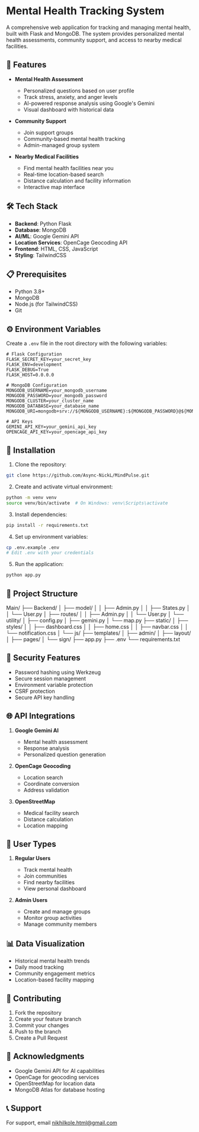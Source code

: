 # Mental Health Tracking System

A comprehensive web application for tracking and managing mental health, built with Flask and MongoDB. The system provides personalized mental health assessments, community support, and access to nearby medical facilities.

## 🌟 Features

- **Mental Health Assessment**
  - Personalized questions based on user profile
  - Track stress, anxiety, and anger levels
  - AI-powered response analysis using Google's Gemini
  - Visual dashboard with historical data

- **Community Support**
  - Join support groups
  - Community-based mental health tracking
  - Admin-managed group system

- **Nearby Medical Facilities**
  - Find mental health facilities near you
  - Real-time location-based search
  - Distance calculation and facility information
  - Interactive map interface

## 🛠️ Tech Stack

- **Backend**: Python Flask
- **Database**: MongoDB
- **AI/ML**: Google Gemini API
- **Location Services**: OpenCage Geocoding API
- **Frontend**: HTML, CSS, JavaScript
- **Styling**: TailwindCSS

## 📋 Prerequisites

- Python 3.8+
- MongoDB
- Node.js (for TailwindCSS)
- Git

## ⚙️ Environment Variables

Create a `.env` file in the root directory with the following variables:

```env
# Flask Configuration
FLASK_SECRET_KEY=your_secret_key
FLASK_ENV=development
FLASK_DEBUG=True
FLASK_HOST=0.0.0.0

# MongoDB Configuration
MONGODB_USERNAME=your_mongodb_username
MONGODB_PASSWORD=your_mongodb_password
MONGODB_CLUSTER=your_cluster_name
MONGODB_DATABASE=your_database_name
MONGODB_URI=mongodb+srv://${MONGODB_USERNAME}:${MONGODB_PASSWORD}@${MONGODB_CLUSTER}.mongodb.net/${MONGODB_DATABASE}

# API Keys
GEMINI_API_KEY=your_gemini_api_key
OPENCAGE_API_KEY=your_opencage_api_key
```

## 🚀 Installation

1. Clone the repository:
```bash
git clone https://github.com/Async-NickL/MindPulse.git
```

2. Create and activate virtual environment:
```bash
python -m venv venv
source venv/bin/activate  # On Windows: venv\Scripts\activate
```

3. Install dependencies:
```bash
pip install -r requirements.txt
```

4. Set up environment variables:
```bash
cp .env.example .env
# Edit .env with your credentials
```

5. Run the application:
```bash
python app.py
```

## 📁 Project Structure 

Main/
├── Backend/
│ ├── model/
│ │ ├── Admin.py
│ │ ├── States.py
│ │ └── User.py
│ ├── routes/
│ │ ├── Admin.py
│ │ └── User.py
│ └── utility/
│ ├── config.py
│ ├── gemini.py
│ └── map.py
├── static/
│ ├── styles/
│ │ ├── dashboard.css
│ │ ├── home.css
│ │ ├── navbar.css
│ │ └── notification.css
│ └── js/
├── templates/
│ ├── admin/
│ ├── layout/
│ ├── pages/
│ └── sign/
├── app.py
├── .env
└── requirements.txt

## 🔐 Security Features

- Password hashing using Werkzeug
- Secure session management
- Environment variable protection
- CSRF protection
- Secure API key handling

## 🌐 API Integrations

1. **Google Gemini AI**
   - Mental health assessment
   - Response analysis
   - Personalized question generation

2. **OpenCage Geocoding**
   - Location search
   - Coordinate conversion
   - Address validation

3. **OpenStreetMap**
   - Medical facility search
   - Distance calculation
   - Location mapping

## 👥 User Types

1. **Regular Users**
   - Track mental health
   - Join communities
   - Find nearby facilities
   - View personal dashboard

2. **Admin Users**
   - Create and manage groups
   - Monitor group activities
   - Manage community members

## 📊 Data Visualization

- Historical mental health trends
- Daily mood tracking
- Community engagement metrics
- Location-based facility mapping

## 🤝 Contributing

1. Fork the repository
2. Create your feature branch
3. Commit your changes
4. Push to the branch
5. Create a Pull Request


## 🙏 Acknowledgments

- Google Gemini API for AI capabilities
- OpenCage for geocoding services
- OpenStreetMap for location data
- MongoDB Atlas for database hosting

## 📞 Support

For support, email nikhilkole.html@gmail.com
